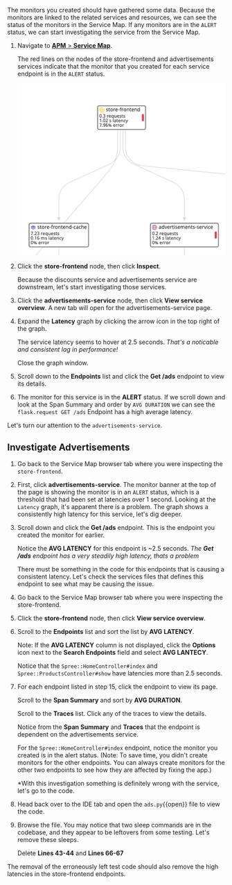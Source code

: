 The monitors you created should have gathered some data. Because the monitors are linked to the related services and resources, we can see the status of the monitors in the Service Map. If any monitors are in the `ALERT` status, we can start investigating the service from the Service Map.

1. Navigate to <a href="https://app.datadoghq.com/apm/map" target="_datadog">**APM** > **Service Map**</a>. <p> The red lines on the nodes of the store-frontend and advertisements services indicate that the monitor that you created for each service endpoint is in the `ALERT` status. <p> ![Alert Monitors Map](fixappv3/assets/alert-map.png)

2. Click the **store-frontend** node, then click **Inspect**. <p> Because the discounts service and advertisements service are downstream, let's start investigating those services.  

3. Click the **advertisements-service** node, then click **View service overview**. A new tab will open for the advertisements-service page.

4. Expand the **Latency** graph by clicking the arrow icon in the top right of the graph. <p> The service latency seems to hover at 2.5 seconds. *That's a noticable and consistent lag in performance!* <p> Close the graph window.

5. Scroll down to the **Endpoints** list and click the **Get /ads** endpoint to view its details. 

6. The monitor for this service is in the **ALERT** status. If we scroll down and look at the Span Summary and order by `AVG DURATION` we can see the `flask.request GET /ads` Endpoint has a high average latency.

Let's turn our attention to the `advertisements-service`.

## Investigate Advertisements

1. Go back to the Service Map browser tab where you were inspecting the `store-frontend`.

2. First, click **advertisements-service**. The monitor banner at the top of the page is showing the monitor is in an `ALERT` status, which is a threshold that had been set at latencies over 1 second. Looking at the `Latency` graph, it's apparent there is a problem. The graph shows a consistently high latency for this service, let's dig deeper.

3. Scroll down and click the **Get /ads** endpoint. This is the endpoint you created the monitor for earlier. <p> Notice the **AVG LATENCY** for this endpoint is ~2.5 seconds. *The **Get /ads** endpoint has a very steadily high latency, thats a problem* <p> There must be something in the code for this endpoints that is causing a consistent latency. Let's check the services files that defines this endpoint to see what may be causing the issue. 

4. Go back to the Service Map browser tab where you were inspecting the store-frontend.

5. Click the **store-frontend** node, then click **View service overview**. 

6. Scroll to the **Endpoints** list and sort the list by **AVG LATENCY**. <p> Note: If the **AVG LATENCY** column is not displayed, click the **Options** icon next to the **Search Endpoints** field and select **AVG LANTECY**. <p> Notice that the `Spree::HomeController#index` and `Spree::ProductsController#show` have latencies more than 2.5 seconds. 

7. For each endpoint listed in step 15, click the endpoint to view its page. <p> Scroll to the **Span Summary** and sort by **AVG DURATION**. <p> Scroll to the **Traces** list. Click any of the traces to view the details. <p> Notice from the **Span Summary** and **Traces** that the endpoint is dependent on the advertisements service. <p> For the `Spree::HomeController#index` endpoint, notice the monitor you created is in the alert status. (Note: To save time, you didn't create monitors for the other endpoints. You can always create monitors for the other two endpoints to see how they are affected by fixing the app.) <p> *With this investigation something is definitely wrong with the service, let's go to the code.

8. Head back over to the IDE tab and open the `ads.py`{{open}} file to view the code.

9. Browse the file. You may notice that two sleep commands are in the codebase, and they appear to be leftovers from some testing. Let's remove these sleeps. <p> Delete **Lines 43-44** and **Lines 66-67**

The removal of the erroneously left test code should also remove the high latencies in the store-frontend endpoints.